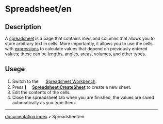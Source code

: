 # Spreadsheet/en
## Description

A [spreadsheet](spreadsheet.md) is a page that contains rows and columns that allows you to store arbitrary text in cells. More importantly, it allows you to use the cells with [expressions](Expressions.md) to calculate values that depend on previously entered values; these can be lengths, angles, areas, volumes, and other types.

## Usage

1.  Switch to the <img alt="" src=images/Workbench_Spreadsheet.svg  style="width:16px;"> [Spreadsheet Workbench](Spreadsheet_Workbench.md).
2.  Press **[<img src=images/Spreadsheet_CreateSheet.svg style="width:16px"> [Spreadsheet CreateSheet](Spreadsheet_CreateSheet.md)** to create a new sheet.
3.  Edit the contents of the cells.
4.  Close the spreadsheet tab when you are finished, the values are saved automatically as you type them.

---
[documentation index](../README.md) > Spreadsheet/en
